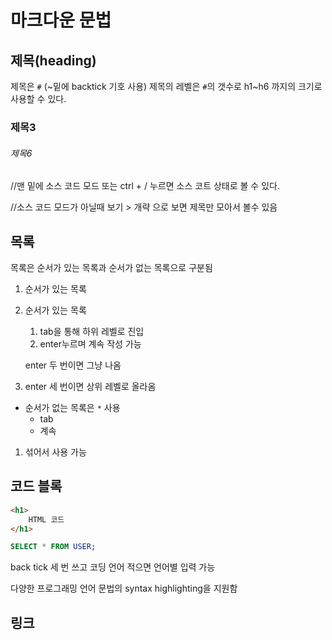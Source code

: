 # 마크다운 문법

## 제목(heading)

제목은 `#` (~밑에 backtick 기호 사용)
제목의 레벨은 `#`의 갯수로 h1~h6 까지의 크기로 사용할 수 있다. 
### 제목3
###### 제목6
//맨 밑에 소스 코드 모드 또는 ctrl + / 누르면 소스 코트 상태로 볼 수 있다. 

//소스 코드 모드가 아닐때 보기  > 개략 으로 보면 제목만 모아서 볼수 있음

## 목록

목록은 순서가 있는 목록과 순서가 없는 목록으로 구분됨

1. 순서가 있는 목록

2. 순서가 있는 목록

   1. tab을 통해 하위 레벨로 진입
   2. enter누르며 계속 작성 가능

   enter 두 번이면 그냥 나옴

3. enter 세 번이면 상위 레벨로 올라옴

* 순서가 없는 목록은 `*` 사용
  * tab
  * 계속

1. 섞어서 사용 가능



## 코드 블록

``` html
<h1>
    HTML 코드
</h1>
```

``` SQL
SELECT * FROM USER;
```



back tick 세 번 쓰고 코딩 언어 적으면 언어별 입력 가능

다양한 프로그래밍 언어 문법의 syntax highlighting을 지원함



## 링크

